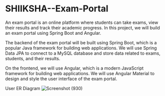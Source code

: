 # SHIIKSHA--Exam-Portal

An exam portal is an online platform where students can take exams, view their results and track their academic progress. In this project, we will build an exam portal using Spring Boot and Angular.

The backend of the exam portal will be built using Spring Boot, which is a popular Java framework for building web applications. We will use Spring Data JPA to connect to a MySQL database and store data related to exams, students, and their results.

On the frontend, we will use Angular, which is a modern JavaScript framework for building web applications. We will use Angular Material to design and style the user interface of the exam portal.

User ER Diagram
![Screenshot (930)](https://github.com/Rushi2417/SHIIKSHA--Exam-Portal/assets/127549955/619f69e6-4157-4c3a-97d2-ab5a0b869eff)
